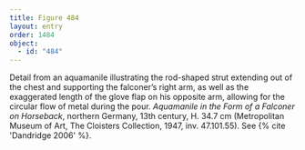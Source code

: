 ```yaml
---
title: Figure 484
layout: entry
order: 1484
object:
  - id: "484"
---
```


Detail from an aquamanile illustrating the rod-shaped strut extending out of the chest and supporting the falconer’s right arm, as well as the exaggerated length of the glove flap on his opposite arm, allowing for the circular flow of metal during the pour. *Aquamanile in the Form of a Falconer on Horseback*, northern Germany, 13th century, H. 34.7 cm (Metropolitan Museum of Art, The Cloisters Collection, 1947, inv. 47.101.55). See {% cite 'Dandridge 2006' %}.
